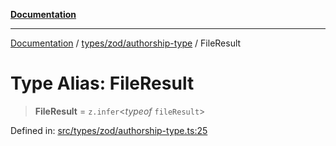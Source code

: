 [**Documentation**](../../../../README.md)

***

[Documentation](../../../../README.md) / [types/zod/authorship-type](../README.md) / FileResult

# Type Alias: FileResult

> **FileResult** = `z.infer`\<*typeof* `fileResult`\>

Defined in: [src/types/zod/authorship-type.ts:25](https://github.com/joeng03/RepoSense/blob/3f722058ea4a4c6de9dfb6b764fc6baf0e159e62/frontend/src/types/zod/authorship-type.ts#L25)
